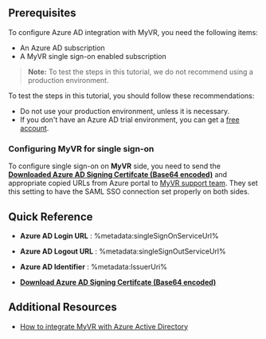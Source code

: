 ## Prerequisites

To configure Azure AD integration with MyVR, you need the following items:

- An Azure AD subscription
- A MyVR single sign-on enabled subscription

> **Note:**
> To test the steps in this tutorial, we do not recommend using a production environment.

To test the steps in this tutorial, you should follow these recommendations:

- Do not use your production environment, unless it is necessary.
- If you don't have an Azure AD trial environment, you can get a [free account](https://azure.microsoft.com/free/).

### Configuring MyVR for single sign-on

To configure single sign-on on **MyVR** side, you need to send the **[Downloaded Azure AD Signing Certifcate (Base64 encoded)](%metadata:certificateDownloadBase64Url%)** and appropriate copied URLs from Azure portal to [MyVR support team](mailto:arno.vandenberg@Kronos.com). They set this setting to have the SAML SSO connection set properly on both sides.

## Quick Reference

* **Azure AD Login URL** : %metadata:singleSignOnServiceUrl%

* **Azure AD Logout URL** : %metadata:singleSignOutServiceUrl%

* **Azure AD Identifier** : %metadata:IssuerUri%

* **[Download Azure AD Signing Certifcate (Base64 encoded)](%metadata:certificateDownloadBase64Url%)**

## Additional Resources

* [How to integrate MyVR with Azure Active Directory](https://docs.microsoft.com/azure/active-directory/saas-apps/MyVR-tutorial)
